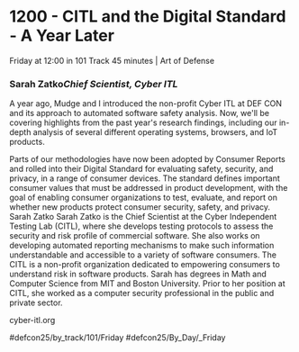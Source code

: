 # 1200 - CITL and the Digital Standard - A Year Later
Friday at 12:00 in 101 Track
45 minutes | Art of Defense
### Sarah Zatko*Chief Scientist, Cyber ITL*

A year ago, Mudge and I introduced the non-profit Cyber ITL at DEF CON and its approach to automated software safety analysis. Now, we'll be covering highlights from the past year's research findings, including our in-depth analysis of several different operating systems, browsers, and IoT products. 

Parts of our methodologies have now been adopted by Consumer Reports and rolled into their Digital Standard for evaluating safety, security, and privacy, in a range of consumer devices. The standard defines important consumer values that must be addressed in product development, with the goal of enabling consumer organizations to test, evaluate, and report on whether new products protect consumer security, safety, and privacy.
Sarah Zatko
Sarah Zatko is the Chief Scientist at the Cyber Independent Testing Lab (CITL), where she develops testing protocols to assess the security and risk profile of commercial software. She also works on developing automated reporting mechanisms to make such information understandable and accessible to a variety of software consumers. The CITL is a non-profit organization dedicated to empowering consumers to understand risk in software products. Sarah has degrees in Math and Computer Science from MIT and Boston University. Prior to her position at CITL, she worked as a computer security professional in the public and private sector.

cyber-itl.org

#defcon25/by_track/101/Friday #defcon25/By_Day/_Friday